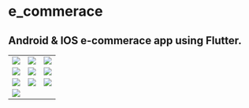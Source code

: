 # e_commerace

## Android & IOS e-commerace app using Flutter.


<table align="center">
        <tr>
          <td><img src = "https://user-images.githubusercontent.com/5574608/165407247-6a9a15ee-7f39-4ca3-a3f7-bdb8b4a66367.png" ></td>
          <td><img src = "https://user-images.githubusercontent.com/5574608/165407331-c29e731d-440c-451e-9440-2eb8f5f77307.png" ></td>
         <td><img src = "https://user-images.githubusercontent.com/5574608/165407317-5a6445ba-9012-403c-8728-c57efe73f5ea.png" ></td>    
        </tr>
        <tr>
          <td><img src = "https://user-images.githubusercontent.com/5574608/165407284-bd38c454-32e1-4dd7-990b-594d3602fe72.png" ></td>
          <td><img src = "https://user-images.githubusercontent.com/5574608/165407288-b12bed46-cb58-4e16-9e7a-e7e46342990c.png" ></td>
          <td><img src = "https://user-images.githubusercontent.com/5574608/165407290-7ca33745-aedd-49d9-b3ae-e6603b247d12.png" ></td> 
        </tr>         
        <tr>
          <td><img src = "https://user-images.githubusercontent.com/5574608/165407296-ff78e664-95a0-4b35-9f95-89d54835c776.png" ></td>
          <td><img src = "https://user-images.githubusercontent.com/5574608/165407310-a53d9587-a23a-4498-8865-98976ccf65ee.png" ></td>
         <td><img src = "https://user-images.githubusercontent.com/5574608/165407268-73adb34a-1f8e-488e-bca3-60d8dd045313.png" ></td>          
        </tr>       
        <tr>
         <td><img src = "https://user-images.githubusercontent.com/5574608/165407255-fba8afcc-6cfc-4887-a3b5-cd645a9ec9d6.png" ></td>
        </tr>
</table> 

